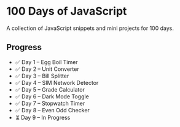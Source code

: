 # 100 Days of JavaScript

A collection of JavaScript snippets and mini projects for 100 days.

## Progress
- ✅ Day 1 – Egg Boil Timer
- ✅ Day 2 – Unit Converter
- ✅ Day 3 – Bill Splitter
- ✅ Day 4 – SIM Network Detector
- ✅ Day 5 – Grade Calculator
- ✅ Day 6 – Dark Mode Toggle
- ✅ Day 7 – Stopwatch Timer
- ✅ Day 8 – Even Odd Checker
- ⏳ Day 9 – In Progress



